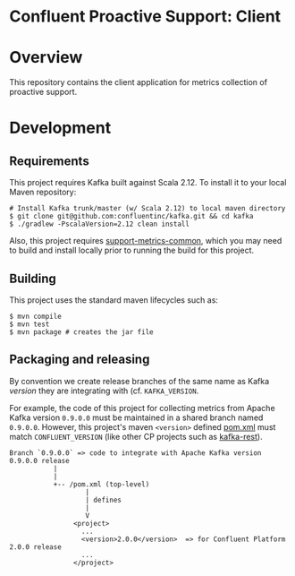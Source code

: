 # Confluent Proactive Support: Client

# Overview

This repository contains the client application for metrics collection of proactive support.


# Development

## Requirements

This project requires Kafka built against Scala 2.12. To install it to your local Maven repository:

```shell
# Install Kafka trunk/master (w/ Scala 2.12) to local maven directory
$ git clone git@github.com:confluentinc/kafka.git && cd kafka
$ ./gradlew -PscalaVersion=2.12 clean install
```

Also, this project requires [support-metrics-common](https://github.com/confluentinc/support-metrics-common), which
you may need to build and install locally prior to running the build for this project.


## Building

This project uses the standard maven lifecycles such as:

```shell
$ mvn compile
$ mvn test
$ mvn package # creates the jar file
```


## Packaging and releasing

By convention we create release branches of the same name as Kafka _version_ they are integrating with (cf.
`KAFKA_VERSION`.

For example, the code of this project for collecting metrics from Apache Kafka version `0.9.0.0` must be maintained
in a shared branch named `0.9.0.0`.  However, this project's maven `<version>` defined [pom.xml](pom.xml) must match
`CONFLUENT_VERSION` (like other CP
projects such as [kafka-rest](https://github.com/confluentinc/kafka-rest/)).

```
Branch `0.9.0.0` => code to integrate with Apache Kafka version 0.9.0.0 release
           |
           |
           +-- /pom.xml (top-level)
                   |
                   | defines
                   |
                   V
                <project>
                  ...
                  <version>2.0.0</version>  => for Confluent Platform 2.0.0 release
                  ...
                </project>
```
